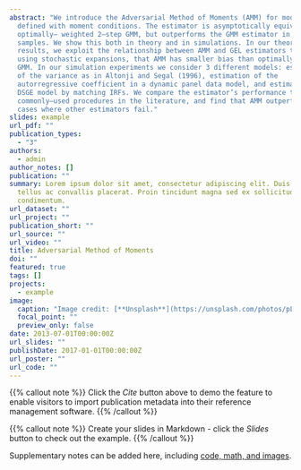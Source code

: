 ```yaml
---
abstract: "We introduce the Adversarial Method of Moments (AMM) for models
  defined with moment conditions. The estimator is asymptotically equivalent to
  optimally– weighted 2–step GMM, but outperforms the GMM estimator in finite
  samples. We show this both in theory and in simulations. In our theoretical
  results, we exploit the relationship between AMM and GEL estimators to show,
  using stochastic expansions, that AMM has smaller bias than optimally–weighted
  GMM. In our simulation experiments we consider 3 different models: estimation
  of the variance as in Altonji and Segal (1996), estimation of the
  autorregressive coefficient in a dynamic panel data model, and estimation of a
  DSGE model by matching IRFs. We compare the estimator’s performance to other
  commonly–used procedures in the literature, and find that AMM outperforms in
  cases where other estimators fail."
slides: example
url_pdf: ""
publication_types:
  - "3"
authors:
  - admin
author_notes: []
publication: ""
summary: Lorem ipsum dolor sit amet, consectetur adipiscing elit. Duis posuere
  tellus ac convallis placerat. Proin tincidunt magna sed ex sollicitudin
  condimentum.
url_dataset: ""
url_project: ""
publication_short: ""
url_source: ""
url_video: ""
title: Adversarial Method of Moments
doi: ""
featured: true
tags: []
projects:
  - example
image:
  caption: "Image credit: [**Unsplash**](https://unsplash.com/photos/pLCdAaMFLTE)"
  focal_point: ""
  preview_only: false
date: 2013-07-01T00:00:00Z
url_slides: ""
publishDate: 2017-01-01T00:00:00Z
url_poster: ""
url_code: ""
---
```


{{% callout note %}}
Click the *Cite* button above to demo the feature to enable visitors to import publication metadata into their reference management software.
{{% /callout %}}

{{% callout note %}}
Create your slides in Markdown - click the *Slides* button to check out the example.
{{% /callout %}}

Supplementary notes can be added here, including [code, math, and images](https://wowchemy.com/docs/writing-markdown-latex/).
